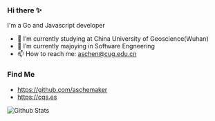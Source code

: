 ### Hi there ✨

I'm a Go and Javascript developer

- 🔭 I’m currently studying at China University of Geoscience(Wuhan)
- 🌱 I’m currently majoying in Software Engneering
- 📫 How to reach me: aschen@cug.edu.cn

### Find Me
- <https://github.com/aschemaker>
- <https://cqs.es>

![Github Stats](https://github-readme-stats.vercel.app/api?username=aschenmaker&show_icons=true&count_private=true)

<!--
**aschenmaker/aschenmaker** is a ✨ _special_ ✨ repository because its `README.md` (this file) appears on your GitHub profile.

Here are some ideas to get you started:

- 🔭 I’m currently working on ...
- 🌱 I’m currently learning ...
- 👯 I’m looking to collaborate on ...
- 🤔 I’m looking for help with ...
- 💬 Ask me about ...
- 📫 How to reach me: ...
- 😄 Pronouns: ...
- ⚡ Fun fact: ...
-->
